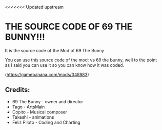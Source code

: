<<<<<<< Updated upstream
# THE SOURCE CODE OF 69 THE BUNNY!!!
 It is the source code of the Mod of 69 The Bunny

You can use this source code of the mod: vs 69 the bunny, well to the point as I said you can use it so you can know how it was coded.

(https://gamebanana.com/mods/348983)

## Credits:
* 69 The Bunny - owner and director
* Tago - ArtsMain
* Copito - Musical composer
* Takeshi - animations
* Feliz Piloto - Coding and Charting

